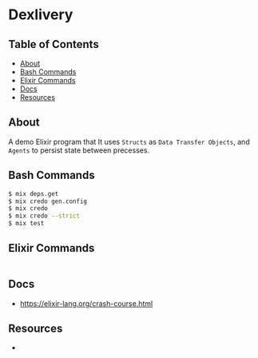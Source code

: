 # Dexlivery

## Table of Contents

- [About](#about)
- [Bash Commands](#bash_commands)
- [Elixir Commands](#elixir_commands)
- [Docs](#docs)
- [Resources](#resources)

## About <a name = "about"></a>

A demo Elixir program that
It uses `Structs` as `Data Transfer Objects`, and `Agents` to persist
state between precesses.

## Bash Commands <a name = "bash_commands"></a>

```bash
$ mix deps.get
$ mix credo gen.config
$ mix credo
$ mix credo --strict
$ mix test
```

## Elixir Commands <a name = "elixir_commands"></a>

```elixir

```

## Docs <a name = "docs"></a>

- https://elixir-lang.org/crash-course.html

## Resources <a name = "resources"></a>

-
